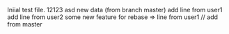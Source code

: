Iniial test file.
12123
asd new data (from branch master)
add line from user1
add line from user2
some new feature for rebase
=> line from user1 <rebase lesson> // add from master
